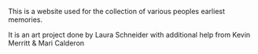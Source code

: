 This is a website used for the collection of various peoples earliest memories.

It is an art project done by Laura Schneider
with additional help from Kevin Merritt & Mari Calderon
